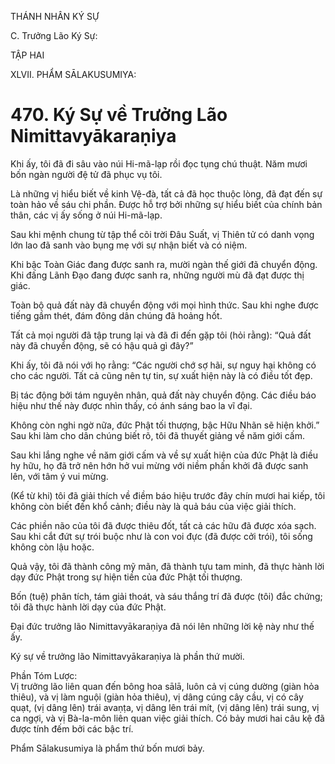 THÁNH NHÂN KÝ SỰ

C. Trưởng Lão Ký Sự:

TẬP HAI

XLVII. PHẨM SĀLAKUSUMIYA:

# 470. Ký Sự về Trưởng Lão Nimittavyākaraṇiya

Khi ấy, tôi đã đi sâu vào núi Hi-mã-lạp rồi đọc tụng chú thuật. Năm mươi bốn ngàn người đệ tử đã phục vụ tôi.

Là những vị hiểu biết về kinh Vệ-đà, tất cả đã học thuộc lòng, đã đạt đến sự toàn hảo về sáu chi phần. Được hỗ trợ bởi những sự hiểu biết của chính bản thân, các vị ấy sống ở núi Hi-mã-lạp.

Sau khi mệnh chung từ tập thể cõi trời Đâu Suất, vị Thiên tử có danh vọng lớn lao đã sanh vào bụng mẹ với sự nhận biết và có niệm.

Khi bậc Toàn Giác đang được sanh ra, mười ngàn thế giới đã chuyển động. Khi đấng Lãnh Đạo đang được sanh ra, những người mù đã đạt được thị giác.

Toàn bộ quả đất này đã chuyển động với mọi hình thức. Sau khi nghe được tiếng gầm thét, đám đông dân chúng đã hoảng hốt.

Tất cả mọi người đã tập trung lại và đã đi đến gặp tôi (hỏi rằng): “Quả đất này đã chuyển động, sẽ có hậu quả gì đây?”

Khi ấy, tôi đã nói với họ rằng: “Các người chớ sợ hãi, sự nguy hại không có cho các người. Tất cả cũng nên tự tin, sự xuất hiện này là có điều tốt đẹp.

Bị tác động bởi tám nguyên nhân, quả đất này chuyển động. Các điều báo hiệu như thế này được nhìn thấy, có ánh sáng bao la vĩ đại.

Không còn nghi ngờ nữa, đức Phật tối thượng, bậc Hữu Nhãn sẽ hiện khởi.” Sau khi làm cho dân chúng biết rõ, tôi đã thuyết giảng về năm giới cấm.

Sau khi lắng nghe về năm giới cấm và về sự xuất hiện của đức Phật là điều hy hữu, họ đã trở nên hớn hở vui mừng với niềm phấn khởi đã được sanh lên, với tâm ý vui mừng.

(Kể từ khi) tôi đã giải thích về điềm báo hiệu trước đây chín mươi hai kiếp, tôi không còn biết đến khổ cảnh; điều này là quả báu của việc giải thích.

Các phiền não của tôi đã được thiêu đốt, tất cả các hữu đã được xóa sạch. Sau khi cắt đứt sự trói buộc như là con voi đực (đã được cởi trói), tôi sống không còn lậu hoặc.

Quả vậy, tôi đã thành công mỹ mãn, đã thành tựu tam minh, đã thực hành lời dạy đức Phật trong sự hiện tiền của đức Phật tối thượng.

Bốn (tuệ) phân tích, tám giải thoát, và sáu thắng trí đã được (tôi) đắc chứng; tôi đã thực hành lời dạy của đức Phật.

Đại đức trưởng lão Nimittavyākaraṇiya đã nói lên những lời kệ này như thế ấy.

Ký sự về trưởng lão Nimittavyākaraṇiya là phần thứ mười.

Phần Tóm Lược:  
Vị trưởng lão liên quan đến bông hoa sālā, luôn cả vị cúng dường (giàn hỏa thiêu), và vị làm nguội (giàn hỏa thiêu), vị dâng cúng cây cầu, vị có cây quạt, (vị dâng lên) trái avaṇṭa, vị dâng lên trái mít, (vị dâng lên) trái sung, vị ca ngợi, và vị Bà-la-môn liên quan việc giải thích. Có bảy mươi hai câu kệ đã được tính đếm bởi các bậc trí.

Phẩm Sālakusumiya là phẩm thứ bốn mươi bảy.
